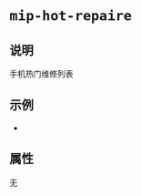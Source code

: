 # `mip-hot-repaire`

## 说明
手机热门维修列表

## 示例

<ul class="list-wrapper flex">
    <li v-for="(item,index) in data" :key="index" class="list" :class="{left:index%2>0}"></li>
</ul>

## 属性

无
